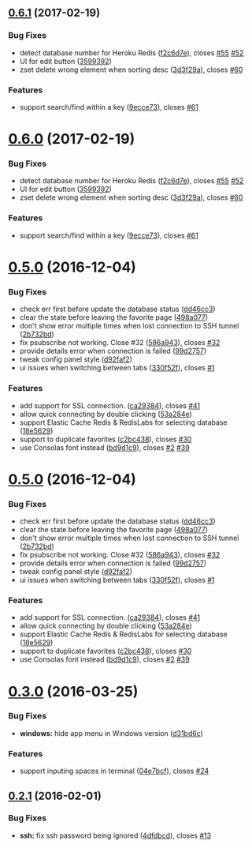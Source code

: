 <a name="0.6.1"></a>
## [0.6.1](https://github.com/luin/medis/compare/v0.5.0...v0.6.1) (2017-02-19)


### Bug Fixes

* detect database number for Heroku Redis ([f2c6d7e](https://github.com/luin/medis/commit/f2c6d7e)), closes [#55](https://github.com/luin/medis/issues/55) [#52](https://github.com/luin/medis/issues/52)
* UI for edit button ([3599392](https://github.com/luin/medis/commit/3599392))
* zset delete wrong element when sorting desc ([3d3f29a](https://github.com/luin/medis/commit/3d3f29a)), closes [#60](https://github.com/luin/medis/issues/60)

### Features

* support search/find within a key ([9ecce73](https://github.com/luin/medis/commit/9ecce73)), closes [#61](https://github.com/luin/medis/issues/61)



<a name="0.6.0"></a>
# [0.6.0](https://github.com/luin/medis/compare/v0.5.0...v0.6.0) (2017-02-19)


### Bug Fixes

* detect database number for Heroku Redis ([f2c6d7e](https://github.com/luin/medis/commit/f2c6d7e)), closes [#55](https://github.com/luin/medis/issues/55) [#52](https://github.com/luin/medis/issues/52)
* UI for edit button ([3599392](https://github.com/luin/medis/commit/3599392))
* zset delete wrong element when sorting desc ([3d3f29a](https://github.com/luin/medis/commit/3d3f29a)), closes [#60](https://github.com/luin/medis/issues/60)

### Features

* support search/find within a key ([9ecce73](https://github.com/luin/medis/commit/9ecce73)), closes [#61](https://github.com/luin/medis/issues/61)



<a name="0.5.0"></a>
# [0.5.0](https://github.com/luin/medis/compare/v0.3.0...v0.5.0) (2016-12-04)


### Bug Fixes

* check err first before update the database status ([dd46cc3](https://github.com/luin/medis/commit/dd46cc3))
* clear the state before leaving the favorite page ([498a077](https://github.com/luin/medis/commit/498a077))
* don't show error multiple times when lost connection to SSH tunnel ([2b732bd](https://github.com/luin/medis/commit/2b732bd))
* fix psubscribe not working. Close #32 ([586a943](https://github.com/luin/medis/commit/586a943)), closes [#32](https://github.com/luin/medis/issues/32)
* provide details error when connection is failed ([99d2757](https://github.com/luin/medis/commit/99d2757))
* tweak config panel style ([d92faf2](https://github.com/luin/medis/commit/d92faf2))
* ui issues when switching between tabs ([330f52f](https://github.com/luin/medis/commit/330f52f)), closes [#1](https://github.com/luin/medis/issues/1)

### Features

* add support for SSL connection. ([ca29384](https://github.com/luin/medis/commit/ca29384)), closes [#41](https://github.com/luin/medis/issues/41)
* allow quick connecting by double clicking ([53a284e](https://github.com/luin/medis/commit/53a284e))
* support Elastic Cache Redis & RedisLabs for selecting database ([18e5629](https://github.com/luin/medis/commit/18e5629))
* support to duplicate favorites ([c2bc438](https://github.com/luin/medis/commit/c2bc438)), closes [#30](https://github.com/luin/medis/issues/30)
* use Consolas font instead ([bd9d1c9](https://github.com/luin/medis/commit/bd9d1c9)), closes [#2](https://github.com/luin/medis/issues/2) [#39](https://github.com/luin/medis/issues/39)



<a name="0.5.0"></a>
# [0.5.0](https://github.com/luin/medis/compare/v0.3.0...v0.5.0) (2016-12-04)


### Bug Fixes

* check err first before update the database status ([dd46cc3](https://github.com/luin/medis/commit/dd46cc3))
* clear the state before leaving the favorite page ([498a077](https://github.com/luin/medis/commit/498a077))
* don't show error multiple times when lost connection to SSH tunnel ([2b732bd](https://github.com/luin/medis/commit/2b732bd))
* fix psubscribe not working. Close #32 ([586a943](https://github.com/luin/medis/commit/586a943)), closes [#32](https://github.com/luin/medis/issues/32)
* provide details error when connection is failed ([99d2757](https://github.com/luin/medis/commit/99d2757))
* tweak config panel style ([d92faf2](https://github.com/luin/medis/commit/d92faf2))
* ui issues when switching between tabs ([330f52f](https://github.com/luin/medis/commit/330f52f)), closes [#1](https://github.com/luin/medis/issues/1)

### Features

* add support for SSL connection. ([ca29384](https://github.com/luin/medis/commit/ca29384)), closes [#41](https://github.com/luin/medis/issues/41)
* allow quick connecting by double clicking ([53a284e](https://github.com/luin/medis/commit/53a284e))
* support Elastic Cache Redis & RedisLabs for selecting database ([18e5629](https://github.com/luin/medis/commit/18e5629))
* support to duplicate favorites ([c2bc438](https://github.com/luin/medis/commit/c2bc438)), closes [#30](https://github.com/luin/medis/issues/30)
* use Consolas font instead ([bd9d1c9](https://github.com/luin/medis/commit/bd9d1c9)), closes [#2](https://github.com/luin/medis/issues/2) [#39](https://github.com/luin/medis/issues/39)



<a name="0.3.0"></a>
# [0.3.0](https://github.com/luin/medis/compare/v0.2.1...v0.3.0) (2016-03-25)


### Bug Fixes

* **windows:** hide app menu in Windows version ([d31bd6c](https://github.com/luin/medis/commit/d31bd6c))

### Features

* support inputing spaces in terminal ([04e7bcf](https://github.com/luin/medis/commit/04e7bcf)), closes [#24](https://github.com/luin/medis/issues/24)



<a name="0.2.1"></a>
## [0.2.1](https://github.com/luin/medis/compare/v0.2.0...v0.2.1) (2016-02-01)


### Bug Fixes

* **ssh:** fix ssh password being ignored ([4dfdbcd](https://github.com/luin/medis/commit/4dfdbcd)), closes [#13](https://github.com/luin/medis/issues/13)



